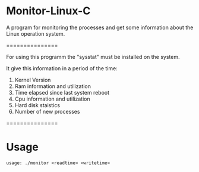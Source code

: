 Monitor-Linux-C
===============

A program for monitoring the processes and get some information about the Linux operation system.

===============

For using this programm the "sysstat" must be installed on the system.

It give this information in a period of the time:

1. Kernel Version
2. Ram information and utilization
3. Time elapsed since last system reboot
4. Cpu information and utilization
5. Hard disk staistics
6. Number of new processes

===============
# Usage

`usage: ./monitor <readtime> <writetime>`
